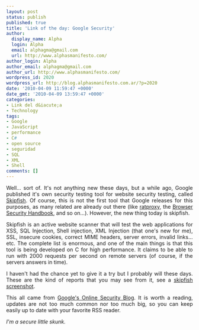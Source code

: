 ```yaml
---
layout: post
status: publish
published: true
title: 'Link of the day: Google Security'
author:
  display_name: Alpha
  login: Alpha
  email: alphagma@gmail.com
  url: http://www.alphasmanifesto.com/
author_login: Alpha
author_email: alphagma@gmail.com
author_url: http://www.alphasmanifesto.com/
wordpress_id: 2020
wordpress_url: http://blog.alphasmanifesto.com.ar/?p=2020
date: '2010-04-09 11:59:47 +0000'
date_gmt: '2010-04-09 13:59:47 +0000'
categories:
- Link del d&iacute;a
- Technology
tags:
- Google
- JavaScript
- performance
- C#
- open source
- seguridad
- SQL
- XML
- Shell
comments: []
---
```

<p style="text-align: justify;">Well... sort of. It's not anything new these days, but a while ago, Google published it's own security testing tool for website security testing, called <a href="http://code.google.com/p/skipfish/">Skipfish</a>. Of course, this is not the first tool that Google releases for this purposes, as many related are already out there (like <a href="http://code.google.com/p/ratproxy/">ratproxy</a>, the <a href="http://code.google.com/p/browsersec/wiki/Main">Browser Security Handbook</a>, and so on...). However, the new thing today is skipfish.</p>
<p style="text-align: justify;">Skipfish is an active website scanner that will test the web applications for XSS, SQL Injection, Shell injection, XML Injection (that one's new for me), SSL, insecure cookies, correct MIME headers, server errors, invalid links... etc. The complete list is enormous, and one of the main things is that this tool is being developed on C for high performance. It claims to be able to run with 2000 requests per second on remote servers (of course, if the servers answers in time).</p>
<p style="text-align: justify;">I haven't had the chance yet to give it a try but I probably will these days. These are the kind of reports that you may see from it, see a <a href="http://skipfish.googlecode.com/files/skipfish-screen.png">skipfish screenshot</a>.</p>
<p style="text-align: justify;">This all came from <a href="http://googleonlinesecurity.blogspot.com/">Google's Online Security Blog</a>. It is worth a reading, updates are not too much common nor too much big, so you can keep easily up to date with your favorite RSS reader.</p>
<p style="text-align: justify;"><em>I'm a secure little skunk.</em></p>
